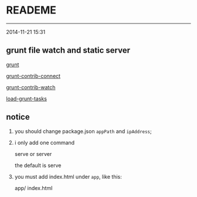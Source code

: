 # READEME
----
2014-11-21 15:31

## grunt file watch and static server

[grunt](#http://gruntjs.com/)

[grunt-contrib-connect](#https://www.npmjs.org/package/grunt-contrib-connect)

[grunt-contrib-watch](#https://www.npmjs.org/package/grunt-contrib-watch)

[load-grunt-tasks](#https://www.npmjs.org/package/load-grunt-tasks)

## notice

1. you should change package.json `appPath` and `ipAddress`; 

2. i only add one command 

    serve or server
    
    the default is serve

3. you must add index.html under `app`, like this:

	app/
		index.html